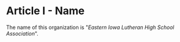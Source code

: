 # Article I - Name

The name of this organization is "*Eastern Iowa Lutheran High School Association*".
